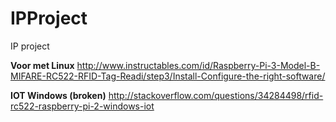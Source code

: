 # IPProject
IP project

**Voor met Linux**
http://www.instructables.com/id/Raspberry-Pi-3-Model-B-MIFARE-RC522-RFID-Tag-Readi/step3/Install-Configure-the-right-software/

**IOT Windows (broken)**
http://stackoverflow.com/questions/34284498/rfid-rc522-raspberry-pi-2-windows-iot
